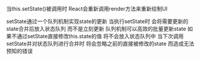 当this.setState()被调用时 React会重新调用render方法来重新绘制UI

setState通过一个队列机制实现state的更新 当执行setState时 会将需要更新的state合并后放入状态队列 而不是立刻更新 队列机制可以高效的批量更新state 如果不通过setState直接修改this.state的值 将不会放入状态队列中 当下次调用setState并对状态队列进行合并时 将会忽略之前的直接被修改的state 而造成无法预知的错误
